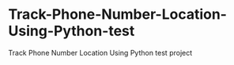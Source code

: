 # Track-Phone-Number-Location-Using-Python-test
Track Phone Number Location Using Python test project
